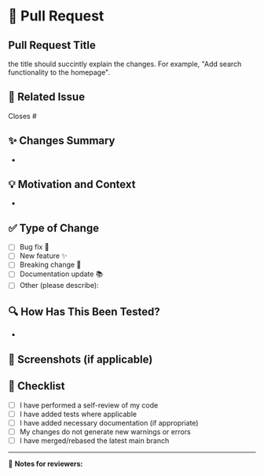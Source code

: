 # 📌 Pull Request

## Pull Request Title
the title should succintly explain the changes. For example, "Add search functionality to the homepage".

## 🔗 Related Issue
<!-- Link to the issue this PR addresses -->
Closes #

## ✨ Changes Summary
<!-- Describe WHAT changes you made -->
- 

## 💡 Motivation and Context
<!-- Describe WHY you made these changes -->
- 

## ✅ Type of Change
<!-- Please check all options that apply -->
- [ ] Bug fix 🐞
- [ ] New feature ✨
- [ ] Breaking change 🚨
- [ ] Documentation update 📚
- [ ] Other (please describe):

## 🔍 How Has This Been Tested?
<!-- Describe HOW you tested your changes -->
- 

## 📸 Screenshots (if applicable)
<!-- Add screenshots/gifs for UI changes -->

## 🚨 Checklist
- [ ] I have performed a self-review of my code
- [ ] I have added tests where applicable
- [ ] I have added necessary documentation (if appropriate)
- [ ] My changes do not generate new warnings or errors
- [ ] I have merged/rebased the latest main branch

---

📝 **Notes for reviewers:**

<!-- Any specific areas to focus on during review -->

